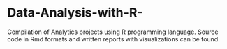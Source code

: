 # Data-Analysis-with-R-
Compilation of Analytics projects using R programming language. Source code in Rmd formats and written reports with visualizations can be found.
